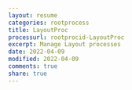 ```yaml
---
layout: resume
categories: rootprocess
title: LayoutProc
processurl: rootprocid-LayoutProc
excerpt: Manage Layout processes
date: 2022-04-09
modified: 2022-04-09
comments: true
share: true
---
```


